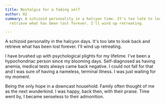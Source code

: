 ```yaml
---
title: Nostalgia for a fading self
author: H2
summary: A schizoid personality in a halcyon time. It's too late to look back and
  retrieve what has been lost forever. I'll wind up retreating.

---
```

A schizoid personality in the halcyon days. It's too late to look back and retrieve what has been lost forever. I'll wind up retreating.

I have brushed up with psychological plights for my lifetime. I've been a hypochondriac person since my blooming days. Self-diagnosed as having anemia, medical tests always came back negative. I could not fall for that and I was sure of having a nameless, terminal illness. I was just waiting for my moment.

Being the only hope in a downcast household. Family often thought of me as the next wunderkind. I was happy, back then, with their praise. Time went by, I became senseless to their admonition.